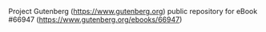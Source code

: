 Project Gutenberg (https://www.gutenberg.org) public repository for
eBook #66947 (https://www.gutenberg.org/ebooks/66947)
